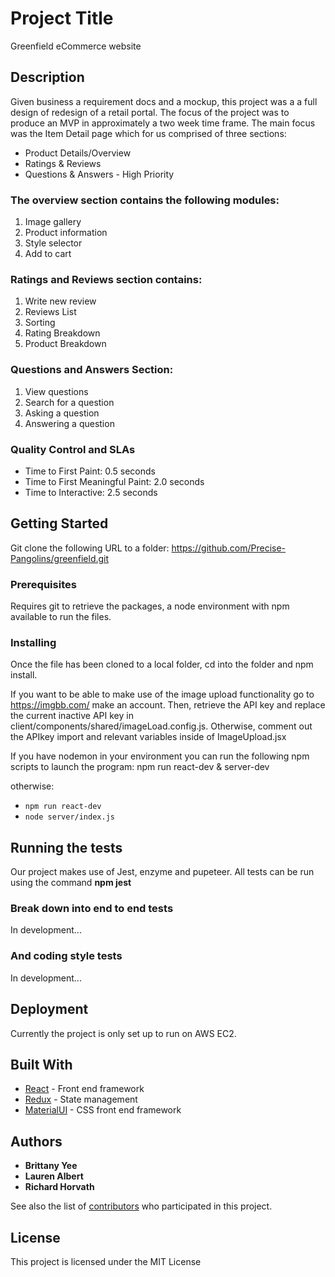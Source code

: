 # Project Title

Greenfield eCommerce website

## Description
Given business a requirement docs and a mockup, this project was a a full design of redesign of a retail portal. The focus of the project was to produce an MVP in approximately a two week time frame. The main focus was the Item Detail page which for us comprised of three sections: 
  - Product Details/Overview 
  - Ratings & Reviews 
  - Questions & Answers - High Priority

### The overview section contains the following modules:
1. Image gallery 
2. Product information
3. Style selector
4. Add to cart

### Ratings and Reviews section contains:
1. Write new review
2. Reviews List
3. Sorting 
4. Rating Breakdown
5. Product Breakdown

### Questions and Answers Section:
1. View questions
2. Search for a question
3. Asking a question
4. Answering a question

### Quality Control and SLAs
  - Time to First Paint: 0.5 seconds
  - Time to First Meaningful Paint: 2.0 seconds
  - Time to Interactive: 2.5 seconds

## Getting Started

Git clone the following URL to a folder: https://github.com/Precise-Pangolins/greenfield.git

### Prerequisites

Requires git to retrieve the packages, a node environment with npm available to run the files. 

### Installing
Once the file has been cloned to a local folder, cd into the folder and npm install. 

If you want to be able to make use of the image upload functionality go to https://imgbb.com/ make an account. Then, retrieve the API key and replace the current inactive API key in client/components/shared/imageLoad.config.js. 
Otherwise, comment out the APIkey import and relevant variables inside of ImageUpload.jsx


If you have nodemon in your environment you can run the following npm scripts to launch the program:
npm run react-dev & server-dev

otherwise:
- `npm run react-dev` 
- `node server/index.js`


## Running the tests

Our project makes use of Jest, enzyme and pupeteer. All tests can be run using the command **npm jest**

### Break down into end to end tests

In development...

### And coding style tests

In development...

## Deployment

Currently the project is only set up to run on AWS EC2. 


## Built With

* [React](https://github.com/Precise-Pangolins/greenfield/graphs/contributors) - Front end framework 
* [Redux](https://redux.js.org/introduction/getting-started) - State management
* [MaterialUI](https://material-ui.com/getting-started/installation) - CSS front end framework


## Authors

 - **Brittany Yee** 
 - **Lauren Albert**
 - **Richard Horvath**

See also the list of [contributors](https://github.com/Precise-Pangolins/greenfield/graphs/contributors) who participated in this project.

## License

This project is licensed under the MIT License



